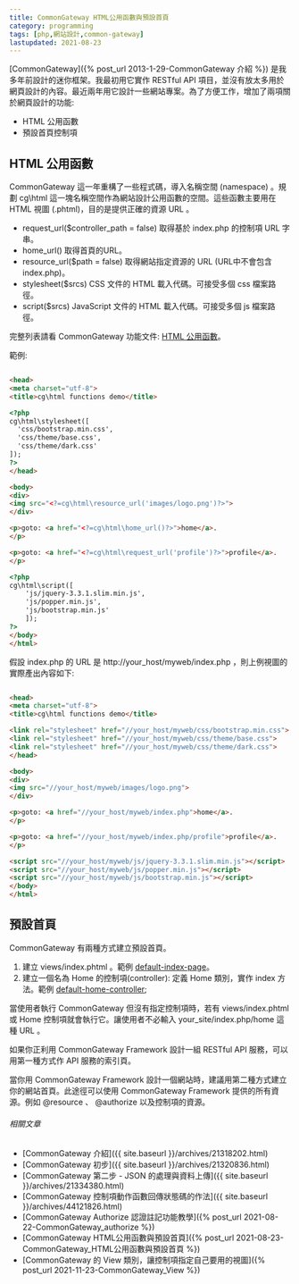 ```yaml
---
title: CommonGateway HTML公用函數與預設首頁
category: programming
tags: [php,網站設計,common-gateway]
lastupdated: 2021-08-23
---
```


[CommonGateway]({% post_url 2013-1-29-CommonGateway 介紹 %}) 是我多年前設計的迷你框架。我最初用它實作 RESTful API 項目，並沒有放太多用於網頁設計的內容。最近兩年用它設計一些網站專案。為了方便工作，增加了兩項關於網頁設計的功能:

* HTML 公用函數
* 預設首頁控制項

<!--more-->

## HTML 公用函數

CommonGateway 這一年重構了一些程式碼，導入名稱空間 (namespace) 。規劃 cg\html 這一塊名稱空間作為網站設計公用函數的空間。這些函數主要用在 HTML 視圖 (.phtml)，目的是提供正確的資源 URL 。

* request_url($controller_path = false)
  取得基於 index.php 的控制項 URL 字串。
* home_url()
  取得首頁的URL。
* resource_url($path = false)
  取得網站指定資源的 URL (URL中不會包含 index.php)。
* stylesheet($srcs)
  CSS 文件的 HTML 載入代碼。可接受多個 css 檔案路徑。
* script($srcs)
  JavaScript 文件的 HTML 載入代碼。可接受多個 js 檔案路徑。

完整列表請看 CommonGateway 功能文件: [HTML 公用函數](https://github.com/shirock/common-gateway-framework/blob/main/doc/cg-html-functions.md)。

範例:

~~~html

<head>
<meta charset="utf-8">
<title>cg\html functions demo</title>

<?php
cg\html\stylesheet([
  'css/bootstrap.min.css',
  'css/theme/base.css',
  'css/theme/dark.css'
]);
?>
</head>

<body>
<div>
<img src="<?=cg\html\resource_url('images/logo.png')?>">
</div>

<p>goto: <a href="<?=cg\html\home_url()?>">home</a>.
</p>

<p>goto: <a href="<?=cg\html\request_url('profile')?>">profile</a>.
</p>

<?php
cg\html\script([
    'js/jquery-3.3.1.slim.min.js',
    'js/popper.min.js',
    'js/bootstrap.min.js'
    ]);
?>
</body>
</html>

~~~

假設 index.php 的 URL 是 http://your_host/myweb/index.php ，則上例視圖的實際產出內容如下:

~~~html

<head>
<meta charset="utf-8">
<title>cg\html functions demo</title>

<link rel="stylesheet" href="//your_host/myweb/css/bootstrap.min.css">
<link rel="stylesheet" href="//your_host/myweb/css/theme/base.css">
<link rel="stylesheet" href="//your_host/myweb/css/theme/dark.css">
</head>

<body>
<div>
<img src="//your_host/myweb/images/logo.png">
</div>

<p>goto: <a href="//your_host/myweb/index.php">home</a>.
</p>

<p>goto: <a href="//your_host/myweb/index.php/profile">profile</a>.
</p>

<script src="//your_host/myweb/js/jquery-3.3.1.slim.min.js"></script>
<script src="//your_host/myweb/js/popper.min.js"></script>
<script src="//your_host/myweb/js/bootstrap.min.js"></script>
</body>
</html>

~~~

## 預設首頁

CommonGateway 有兩種方式建立預設首頁。

1. 建立 views/index.phtml 。範例 [default-index-page](https://github.com/shirock/common-gateway-framework/tree/main/demo/default-index-page)。
2. 建立一個名為 Home 的控制項(controller): 定義 Home 類別，實作 index 方法。範例 [default-home-controller](https://github.com/shirock/common-gateway-framework/tree/main/demo/default-home-controller);

當使用者執行 CommonGateway 但沒有指定控制項時，若有 views/index.phtml 或 Home 控制項就會執行它。讓使用者不必輸入 your_site/index.php/home 這種 URL 。

如果你正利用 CommonGateway Framework 設計一組 RESTful API 服務，可以用第一種方式作 API 服務的索引頁。

當你用 CommonGateway Framework 設計一個網站時，建議用第二種方式建立你的網站首頁。此途徑可以使用 CommonGateway Framework 提供的所有資源。例如 @resource 、 @authorize 以及控制項的資源。

###### 相關文章

* [CommonGateway 介紹]({{ site.baseurl }}/archives/21318202.html)
* [CommonGateway 初步]({{ site.baseurl }}/archives/21320836.html)
* [CommonGateway 第二步 - JSON 的處理與資料上傳]({{ site.baseurl }}/archives/21334380.html)
* [CommonGateway 控制項動作函數回傳狀態碼的作法]({{ site.baseurl }}/archives/44121826.html)
* [CommonGateway Authorize 認證註記功能教學]({% post_url 2021-08-22-CommonGateway_authorize %})
* [CommonGateway HTML公用函數與預設首頁]({% post_url 2021-08-23-CommonGateway_HTML公用函數與預設首頁 %})
* [CommonGateway 的 View 類別，讓控制項指定自己要用的視圖]({% post_url 2021-11-23-CommonGateway_View %})

